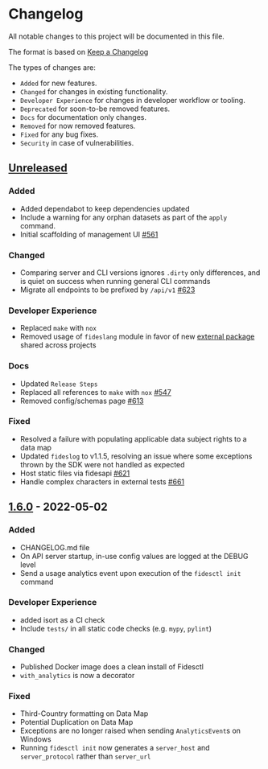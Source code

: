 # Changelog

All notable changes to this project will be documented in this file.

The format is based on [Keep a Changelog](https://keepachangelog.com/en/)

The types of changes are:

* `Added` for new features.
* `Changed` for changes in existing functionality.
* `Developer Experience` for changes in developer workflow or tooling.
* `Deprecated` for soon-to-be removed features.
* `Docs` for documentation only changes.
* `Removed` for now removed features.
* `Fixed` for any bug fixes.
* `Security` in case of vulnerabilities.

## [Unreleased](https://github.com/ethyca/fides/compare/1.6.0...main)

### Added

* Added dependabot to keep dependencies updated
* Include a warning for any orphan datasets as part of the `apply` command.
* Initial scaffolding of management UI [#561](https://github.com/ethyca/fides/pull/624)

### Changed

* Comparing server and CLI versions ignores `.dirty` only differences, and is quiet on success when running general CLI commands
* Migrate all endpoints to be prefixed by `/api/v1` [#623](https://github.com/ethyca/fides/issues/623)

### Developer Experience

* Replaced `make` with `nox`
* Removed usage of `fideslang` module in favor of new [external package](https://github.com/ethyca/fideslang) shared across projects

### Docs

* Updated `Release Steps`
* Replaced all references to `make` with `nox` [#547](https://github.com/ethyca/fides/pull/547)
* Removed config/schemas page [#613](https://github.com/ethyca/fides/issues/613)

### Fixed

* Resolved a failure with populating applicable data subject rights to a data map
* Updated `fideslog` to v1.1.5, resolving an issue where some exceptions thrown by the SDK were not handled as expected
* Host static files via fidesapi [#621](https://github.com/ethyca/fides/pull/621)
* Handle complex characters in external tests  [#661](https://github.com/ethyca/fides/pull/661)


## [1.6.0](https://github.com/ethyca/fides/compare/1.5.3...1.6.0) - 2022-05-02

### Added

* CHANGELOG.md file
* On API server startup, in-use config values are logged at the DEBUG level
* Send a usage analytics event upon execution of the `fidesctl init` command

### Developer Experience

* added isort as a CI check
* Include `tests/` in all static code checks (e.g. `mypy`, `pylint`)

### Changed

* Published Docker image does a clean install of Fidesctl
* `with_analytics` is now a decorator

### Fixed

* Third-Country formatting on Data Map
* Potential Duplication on Data Map
* Exceptions are no longer raised when sending `AnalyticsEvent`s on Windows
* Running `fidesctl init` now generates a `server_host` and `server_protocol`
  rather than `server_url`

